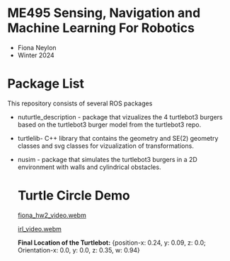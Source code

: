 # ME495 Sensing, Navigation and Machine Learning For Robotics
* Fiona Neylon
* Winter 2024
# Package List
This repository consists of several ROS packages
- nuturtle_description - package that vizualizes the 4 turtlebot3 burgers based on the turtlebot3 burger model from the turtlebot3 repo. 
- turtlelib- C++ library that contains the geometry and SE(2) geometry classes and svg classes for vizualization of transformations. 
- nusim - package that simulates the turtlebot3 burgers in a 2D environment with walls and cylindrical obstacles.

  # Turtle Circle Demo
  [fiona_hw2_video.webm](https://github.com/ME495-Navigation/slam-project-Fneylon/assets/116540591/7742d568-0c1d-4e96-8c2f-67c4b1c6248b)
  
  [irl_video.webm](https://github.com/ME495-Navigation/slam-project-Fneylon/assets/117234679/fc96272c-cef4-4756-96dc-5a1cae63c692)

  **Final Location of the Turtlebot:** {position-x: 0.24, y: 0.09, z: 0.0; Orientation-x: 0.0, y: 0.0, z: 0.35, w: 0.94}
